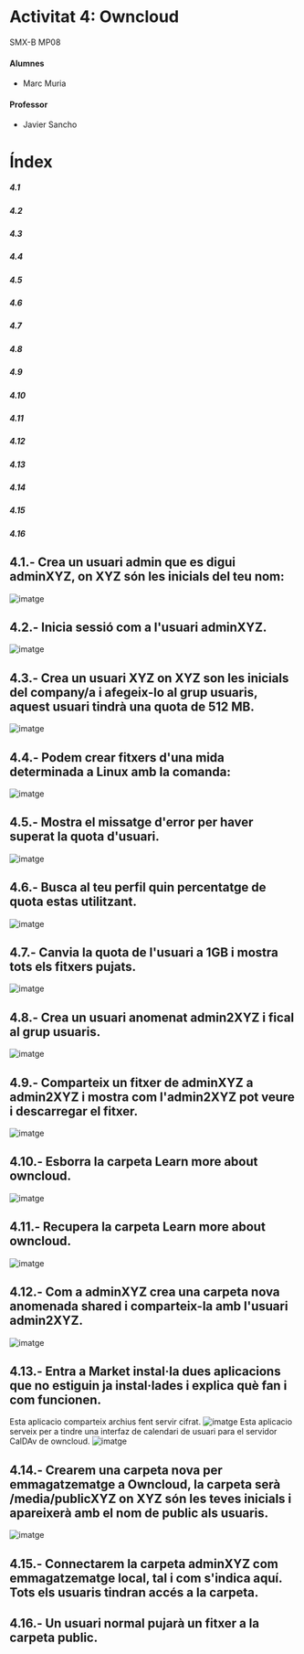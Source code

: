 # Activitat 4: Owncloud

SMX-B MP08

####  Alumnes
* Marc Muria 


#### Professor
* Javier Sancho 

# Índex
##### 4.1
##### 4.2
##### 4.3
##### 4.4
##### 4.5
##### 4.6
##### 4.7
##### 4.8
##### 4.9
##### 4.10
##### 4.11
##### 4.12
##### 4.13
##### 4.14
##### 4.15
##### 4.16

## 4.1.- Crea un usuari admin que es digui adminXYZ, on XYZ són les inicials del teu nom:
![imatge](4.1.png)

## 4.2.- Inicia sessió com a l'usuari adminXYZ.
![imatge](4.2.png)

## 4.3.- Crea un usuari XYZ on XYZ son les inicials del company/a i afegeix-lo al grup usuaris, aquest usuari tindrà una quota de 512 MB.
![imatge](4.3.png)

## 4.4.- Podem crear fitxers d'una mida determinada a Linux amb la comanda:
![imatge](4.4.png)

## 4.5.- Mostra el missatge d'error per haver superat la quota d'usuari.
![imatge](4.5.png)

## 4.6.- Busca al teu perfil quin percentatge de quota estas utilitzant.
![imatge](4.6.png)

## 4.7.- Canvia la quota de l'usuari a 1GB i mostra tots els fitxers pujats.
![imatge](4.7.png)

## 4.8.- Crea un usuari anomenat admin2XYZ i fical al grup usuaris.
![imatge](4.8.png)
## 4.9.- Comparteix un fitxer de adminXYZ a admin2XYZ i mostra com l'admin2XYZ pot veure i descarregar el fitxer.
![imatge](4.9.png)
## 4.10.- Esborra la carpeta Learn more about owncloud.
![imatge](4.10.png)
## 4.11.- Recupera la carpeta Learn more about owncloud.
![imatge](4.11.png)
## 4.12.- Com a adminXYZ crea una carpeta nova anomenada shared i comparteix-la amb l'usuari admin2XYZ.
![imatge](4.12.png)
## 4.13.- Entra a Market instal·la dues aplicacions que no estiguin ja instal·lades i explica què fan i com funcionen.
Esta aplicacio comparteix archius fent servir cifrat. 
![imatge](4.13.1.png)
Esta aplicacio serveix per a tindre una interfaz de calendari de usuari para el servidor CalDAv de owncloud.
![imatge](4.13.2.png)
## 4.14.- Crearem una carpeta nova per emmagatzematge a Owncloud, la carpeta serà /media/publicXYZ on XYZ són les teves inicials i apareixerà amb el nom de public als usuaris.
![imatge](4.14.png)
## 4.15.- Connectarem la carpeta adminXYZ com emmagatzematge local, tal i com s'indica aquí. Tots els usuaris tindran accés a la carpeta.

## 4.16.- Un usuari normal pujarà un fitxer a la carpeta public.




